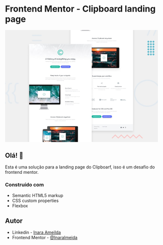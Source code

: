 # Frontend Mentor - Clipboard landing page

![Design preview for the Clipboard landing page coding challenge](./design/desktop-preview.jpg)


## Olá! 👋

Esta é uma solução para a landing page do Clipboarf, isso é um desafio do frontend mentor.

### Construído com

- Semantic HTML5 markup
- CSS custom properties
- Flexbox

## Autor

- Linkedin - [Inara Ameilda](https://www.linkedin.com/in/inaralmeida/)
- Frontend Mentor - [@Inaralmeida](https://www.frontendmentor.io/profile/Inaralmeida)

